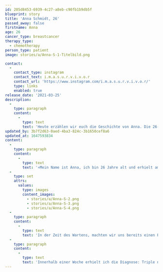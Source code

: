 ```yaml
---
id: 205d8453-6939-4c27-a8eb-c90fb1b9db5f
blueprint: story
title: 'Anna Schmidt, 26'
passed_away: false
firstname: Anna
age: 26
cancer_type: breastcancer
therapy_type:
  - chemotherapy
person_type: patient
image: stories/a/Anna-S-1-Titelbild.png

contact:
  -
    contact_type: instagram
    contact_text: i.m.a.s.u.r.v.i.v.o.r
    contact_url: 'https://www.instagram.com/i.m.a.s.u.r.v.i.v.o.r/'
    type: links
    enabled: true
release_date: '2021-03-25'
description:
  -
    type: paragraph
    content:
      -
        type: text
        text: 'Heute erzählen wir euch die Geschichte von Anna. Die 26-jährige Berlinerin entdeckte ihren Knoten zufällig unter der Dusche. Anna setzt sich für die Krebsvorsorge und -aufklärung ein und möchte mit ihrer Geschichte anderen Patient:innen Mut machen.'
updated_by: 3b7f2d63-0aed-4ba3-824c-3b1650cef8a6
updated_at: 1647593834
content:
  -
    type: paragraph
    content:
      -
        type: text
        text: '»Mein Name ist Anna, ich bin 26 Jahre alt und erhielt am 19. November 2020 die Diagnose ›Brustkrebs‹. Bereits gegen Ende September ertastete ich den Knoten in meiner rechten Brust beim Duschen. Am 2. Oktober 2020 besuchte ich eine Frauenärztin in Berlin, erzählte ihr von meiner familiären Vorbelastung und informierte sie auch darüber, dass ich bereits mit 18 einen gutartigen Tumor, ein ›Fibroadenom‹ in der linken Brust hatte, welches mir entfernt wurde. ›Kein Grund sich verrückt zu machen‹, dachte ich, denn angeblich handelte es sich bei dem Knoten um eine Zyste, die man nach drei Monaten wieder kontrollieren sollte. Es sei denn, es würde sich etwas in dieser Zeit verändern. Wie das Schicksal so spielt, spürte ich ungefähr einen Monat später einen geschwollenen Lymphknoten in der rechten Achselhöhle, als ich meinen Freund in Ravensburg besuchte. Als ich ihm davon erzählte, war er ziemlich beunruhigt. Er ist Neurochirurg und kennt die medizinischen Zusammenhänge von Krankheitssymptomen genau. Er empfahl mir unbedingt noch einmal zum Arzt zu gehen, sobald ich wieder in Berlin sei. Obwohl wir uns vorher keine großartigen Sorgen gemacht hatten, beunruhigte uns die Situation dann plötzlich doch sehr. Also blieb ich bei meinem Freund in Ravensburg und ließ mich dort von seinen Kollegen aus der Gynäkologie untersuchen.'
  -
    type: set
    attrs:
      values:
        type: images
        content_images:
          - stories/a/Anna-S-2.png
          - stories/a/Anna-S-3.png
          - stories/a/Anna-S-4.png
  -
    type: paragraph
    content:
      -
        type: text
        text: 'In der Zeit des Wartens, machten wir uns bereits einen Plan im Kopf, wie wir mit einer schlechten Nachricht umgehen würden und mein Freund schaute bereits nach guten Ärzten in Berlin, um mich dort anbinden zu lassen. Wir haben uns versprochen: Egal was passiert, wir werden so positiv wie möglich bleiben und wir kämpfen!'
  -
    type: paragraph
    content:
      -
        type: text
        text: 'Innerhalb einer Woche erhielt ich die Diagnose: Triple negativer Brustkrebs. Die Diagnose an sich war natürlich ein Schock. Es gab immer Ups und Downs. Wichtig ist aber, dass man den Kampf annimmt und nicht aufgibt. Meine Familie und meine Freunde stärkten mir unheimlich den Rücken, das hilft natürlich enorm. Ansonsten kann ich Euch allen da draußen wirklich nur empfehlen: Vertraut euren Ärzten nicht blind und seid hartnäckig, wenn ihr das Gefühl habt, dass etwas nicht stimmt. Hört auf Euren Körper und Eure Intuition. Beating(breast)cancer - we are cancerfighters! 🎗«'
---
```

